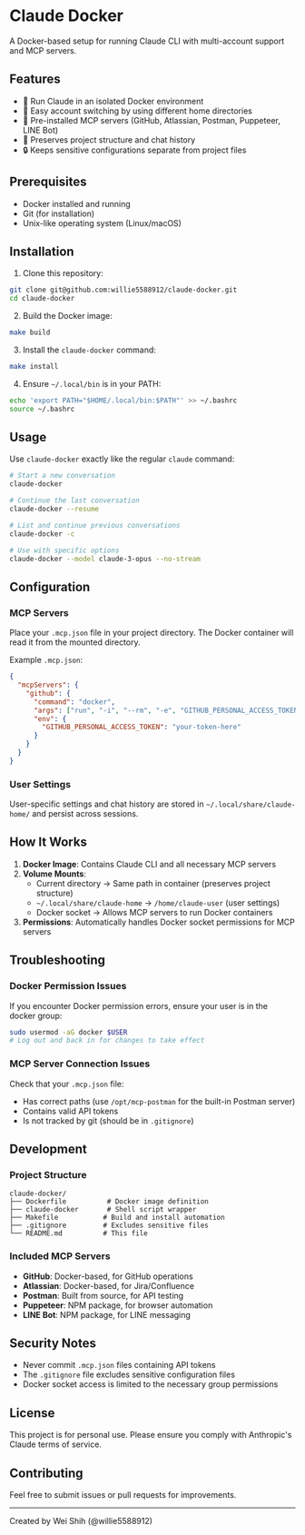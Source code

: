 # Claude Docker

A Docker-based setup for running Claude CLI with multi-account support and MCP servers.

## Features

- 🐳 Run Claude in an isolated Docker environment
- 👥 Easy account switching by using different home directories
- 🔧 Pre-installed MCP servers (GitHub, Atlassian, Postman, Puppeteer, LINE Bot)
- 📁 Preserves project structure and chat history
- 🔒 Keeps sensitive configurations separate from project files

## Prerequisites

- Docker installed and running
- Git (for installation)
- Unix-like operating system (Linux/macOS)

## Installation

1. Clone this repository:
```bash
git clone git@github.com:willie5588912/claude-docker.git
cd claude-docker
```

2. Build the Docker image:
```bash
make build
```

3. Install the `claude-docker` command:
```bash
make install
```

4. Ensure `~/.local/bin` is in your PATH:
```bash
echo 'export PATH="$HOME/.local/bin:$PATH"' >> ~/.bashrc
source ~/.bashrc
```

## Usage

Use `claude-docker` exactly like the regular `claude` command:

```bash
# Start a new conversation
claude-docker

# Continue the last conversation
claude-docker --resume

# List and continue previous conversations
claude-docker -c

# Use with specific options
claude-docker --model claude-3-opus --no-stream
```

## Configuration

### MCP Servers

Place your `.mcp.json` file in your project directory. The Docker container will read it from the mounted directory.

Example `.mcp.json`:
```json
{
  "mcpServers": {
    "github": {
      "command": "docker",
      "args": ["run", "-i", "--rm", "-e", "GITHUB_PERSONAL_ACCESS_TOKEN", "ghcr.io/github/github-mcp-server"],
      "env": {
        "GITHUB_PERSONAL_ACCESS_TOKEN": "your-token-here"
      }
    }
  }
}
```

### User Settings

User-specific settings and chat history are stored in `~/.local/share/claude-home/` and persist across sessions.

## How It Works

1. **Docker Image**: Contains Claude CLI and all necessary MCP servers
2. **Volume Mounts**: 
   - Current directory → Same path in container (preserves project structure)
   - `~/.local/share/claude-home` → `/home/claude-user` (user settings)
   - Docker socket → Allows MCP servers to run Docker containers
3. **Permissions**: Automatically handles Docker socket permissions for MCP servers

## Troubleshooting

### Docker Permission Issues

If you encounter Docker permission errors, ensure your user is in the docker group:
```bash
sudo usermod -aG docker $USER
# Log out and back in for changes to take effect
```

### MCP Server Connection Issues

Check that your `.mcp.json` file:
- Has correct paths (use `/opt/mcp-postman` for the built-in Postman server)
- Contains valid API tokens
- Is not tracked by git (should be in `.gitignore`)

## Development

### Project Structure

```
claude-docker/
├── Dockerfile          # Docker image definition
├── claude-docker       # Shell script wrapper
├── Makefile           # Build and install automation
├── .gitignore         # Excludes sensitive files
└── README.md          # This file
```

### Included MCP Servers

- **GitHub**: Docker-based, for GitHub operations
- **Atlassian**: Docker-based, for Jira/Confluence
- **Postman**: Built from source, for API testing
- **Puppeteer**: NPM package, for browser automation
- **LINE Bot**: NPM package, for LINE messaging

## Security Notes

- Never commit `.mcp.json` files containing API tokens
- The `.gitignore` file excludes sensitive configuration files
- Docker socket access is limited to the necessary group permissions

## License

This project is for personal use. Please ensure you comply with Anthropic's Claude terms of service.

## Contributing

Feel free to submit issues or pull requests for improvements.

---

Created by Wei Shih (@willie5588912)